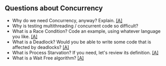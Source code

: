 ## Questions about Concurrency

* Why do we need Concurrency, anyway? Explain. [[A]](http://programmers.stackexchange.com/questions/115474/why-should-i-know-concurrent-programming)
* Why is testing multithreading / concurrent code so difficult?
* What is a Race Condition? Code an example, using whatever language you like. [[A]](http://stackoverflow.com/questions/34510/what-is-a-race-condition)
* What is a Deadlock? Would you be able to write some code that is affected by deadlocks? [[A]](http://www.java2novice.com/java-interview-programs/thread-deadlock/)
* What is Process Starvation? If you need, let's review its definition. [[A]](https://stackoverflow.com/questions/1162587/what-is-starvation)
* What is a Wait Free algorithm? [[A]](https://rethinkdb.com/blog/lock-free-vs-wait-free-concurrency/)

